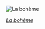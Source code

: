
![La bohème](https://upload.wikimedia.org/wikipedia/commons/thumb/2/22/Advertisement_for_the_music_score_of_La_Boh%C3%A8me%2C_1895.jpg/525px-Advertisement_for_the_music_score_of_La_Boh%C3%A8me%2C_1895.jpg)

*[La bohème](https://wikipedia.org/wiki/File:Advertisement_for_the_music_score_of_La_Boh%C3%A8me,_1895.jpg)*
